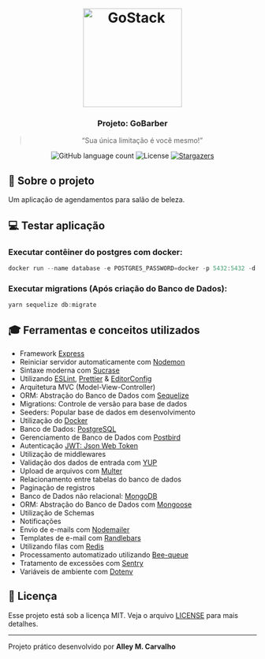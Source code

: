 <h1 align="center">
    <img src="https://rocketseat-cdn.s3-sa-east-1.amazonaws.com/bootcamp-header.png" width="200px" alt="GoStack" />
</h1>

<h3 align="center">
  Projeto: GoBarber
</h3>

<blockquote align="center">“Sua única limitação é você mesmo!”</blockquote>

<p align="center">
  <img src="https://img.shields.io/github/languages/count/alleycarvalho/gobarber?color=%2304D361" alt="GitHub language count">

  <img src="https://img.shields.io/badge/license-MIT-%2304D361" alt="License">

  <a href="https://github.com/alleycarvalho/gobarber/stargazers">
    <img src="https://img.shields.io/github/stars/alleycarvalho/gobarber?style=social" alt="Stargazers">
  </a>
</p>

## :rocket: Sobre o projeto

Um aplicação de agendamentos para salão de beleza.

## :computer: Testar aplicação

### Executar contêiner do postgres com docker:

```js
docker run --name database -e POSTGRES_PASSWORD=docker -p 5432:5432 -d postgres:11
```

### Executar migrations (Após criação do Banco de Dados):

```js
yarn sequelize db:migrate
```

## :mortar_board: Ferramentas e conceitos utilizados

- Framework [Express](https://expressjs.com/pt-br/)
- Reiniciar servidor automaticamente com [Nodemon](https://github.com/remy/nodemon/)
- Sintaxe moderna com [Sucrase](https://github.com/alangpierce/sucrase/)
- Utilizando [ESLint](https://eslint.org/), [Prettier](https://prettier.io/) & [EditorConfig](https://editorconfig.org/)
- Arquitetura MVC (Model-View-Controller)
- ORM: Abstração do Banco de Dados com [Sequelize](https://github.com/alangpierce/sucrase/)
- Migrations: Controle de versão para base de dados
- Seeders: Popular base de dados em desenvolvimento
- Utilização do [Docker](https://www.docker.com/)
- Banco de Dados: [PostgreSQL](https://www.postgresql.org/)
- Gerenciamento de Banco de Dados com [Postbird](https://electronjs.org/apps/postbird)
- Autenticação [JWT: Json Web Token](https://jwt.io/)
- Utilização de middlewares
- Validação dos dados de entrada com [YUP](https://github.com/jquense/yup)
- Upload de arquivos com [Multer](https://github.com/expressjs/multer)
- Relacionamento entre tabelas do banco de dados
- Paginação de registros
- Banco de Dados não relacional: [MongoDB](https://www.mongodb.com/)
- ORM: Abstração do Banco de Dados com [Mongoose](https://mongoosejs.com/)
- Utilização de Schemas
- Notificações
- Envio de e-mails com [Nodemailer](https://nodemailer.com/about/)
- Templates de e-mail com [Randlebars](https://handlebarsjs.com)
- Utilizando filas com [Redis](https://redis.io/)
- Processamento automatizado utilizando [Bee-queue](https://github.com/bee-queue/bee-queue)
- Tratamento de excessões com [Sentry](https://sentry.io/welcome/)
- Variáveis de ambiente com [Dotenv](https://github.com/motdotla/dotenv)

## :memo: Licença

Esse projeto está sob a licença MIT. Veja o arquivo [LICENSE](LICENSE.md) para mais detalhes.

---

Projeto prático desenvolvido por <b>Alley M. Carvalho</b>
